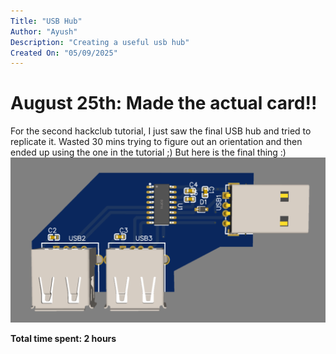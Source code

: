 ```yaml
---
Title: "USB Hub"
Author: "Ayush"
Description: "Creating a useful usb hub"
Created On: "05/09/2025"
---
```


# August 25th: Made the actual card!!

For the second hackclub tutorial, I just saw the final USB hub and tried to replicate it. Wasted 30 mins trying to figure out an orientation and then ended up using the one in the tutorial ;) But here is the final thing :)
![final_3d](assets/3d_front.png)

**Total time spent: 2 hours**


